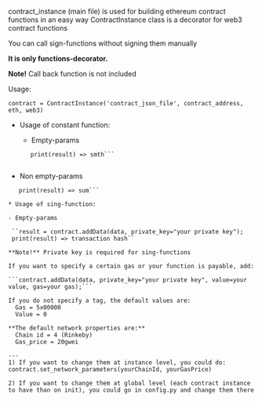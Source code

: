 
contract_instance (main file) is used for building ethereum contract functions in an easy way
ContractInstance class is a decorator for web3 contract functions

You can call sign-functions without signing them manually

**It is only functions-decorator.** 

**Note!** Call back function is not included 


Usage:

 ```contract = ContractInstance('contract_json_file', contract_address, eth, web3)```

* Usage of constant function:  

  - Empty-params  
  
  ```result = contract.getSmth();  
     print(result) => smth```
 
 - Non empty-params  
 
  ```result = contract.calcSum(1, 2);  
     print(result) => sum```  
     
* Usage of sing-function:  

  - Empty-params  

   ``result = contract.addData(data, private_key="your private key");   
   print(result) => transaction hash``  
   
 **Note!** Private key is required for sing-functions

If you want to specify a certain gas or your function is payable, add:  

```contract.addData(data, private_key="your private key", value=your value, gas=your gas);```

If you do not specify a tag, the default values are:  
    Gas = 5x00000  
    Value = 0  

**The default network properties are:**  
    Chain id = 4 (Rinkeby)  
    Gas_price = 20gwei

---
1) If you want to change them at instance level, you could do:
contract.set_network_parameters(yourChainId, yourGasPrice)

2) If you want to change them at global level (each contract instance to have than on init), you could go in config.py and change them there
